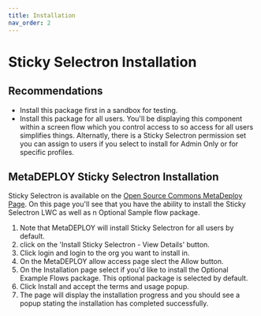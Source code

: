 ```yaml
---
title: Installation
nav_order: 2
---
```


# Sticky Selectron Installation
## Recommendations
- Install this package first in a sandbox for testing.
- Install this package for all users. You'll be displaying this component within a screen flow which you control access to so access for all users simplifies things. Alternatly, there is a Sticky Selectron permission set you can assign to users if you select to install for Admin Only or for specific profiles.

## MetaDEPLOY Sticky Selectron Installation
Sticky Selectron is available on the [Open Source Commons MetaDeploy Page](https://install.salesforce.org/products/sticky-selectron/latest).
On this page you'll see that you have the ability to install the Sticky Selectron LWC as well as n Optional Sample flow package. 

1. Note that MetaDEPLOY will install Sticky Selectron for all users by default.
2. click on the 'Install Sticky Selectron - View Details' button.
3. Click login and login to the org you want to install in.
4. On the MetaDEPLOY allow access page slect the Allow button.
5. On the Installation page select if you'd like to install the Optional Example Flows package. This optional package is selected by default.
6. Click Install and accept the terms and usage popup.
7. The page will display the installation progress and you should see a popup stating the installation has completed successfully.







  
